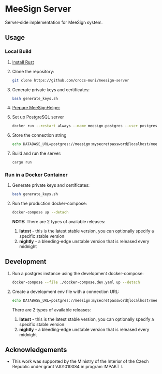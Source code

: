 # MeeSign Server

Server-side implementation for MeeSign system.

## Usage

### Local Build

1. [Install Rust](https://www.rust-lang.org/tools/install)

2. Clone the repository:

   ```bash
   git clone https://github.com/crocs-muni/meesign-server
   ```

3. Generate private keys and certificates:

   ```bash
   bash generate_keys.sh
   ```

4. [Prepare MeeSignHelper](https://github.com/dufkan/meesign-helper)

5. Set up PostgreSQL server

   ```bash
   docker run --restart always --name meesign-postgres --user postgres -e POSTGRES_USER=meesign -e POSTGRES_PASSWORD=mysecretpassword -e POSTGRES_DB=meesign --detach --publish 5432:5432 postgres
   ```

6. Store the connection string

   ```bash
   echo DATABASE_URL=postgres://meesign:mysecretpassword@localhost/meesign >> .env
   ```

7. Build and run the server:

   ```bash
   cargo run
   ```

### Run in a Docker Container

1. Generate private keys and certificates:

   ```bash
   bash generate_keys.sh
   ```

2. Run the production docker-compose:

   ```bash
   docker-compose up --detach
   ```

   **NOTE:** There are 2 types of available releases:
      1. **latest** - this is the latest stable version, you can optionally specify a specific stable version
      2. **nightly** - a bleeding-edge unstable version that is released every midnight

## Development

1. Run a postgres instance using the development docker-compose:

   ```bash
   docker-compose --file ./docker-compose.dev.yaml up --detach
   ```

2. Create a development env file with a connection URL:

   ```bash
   echo DATABASE_URL=postgres://meesign:mysecretpassword@localhost/meesign >> .env
   ```
   There are 2 types of available releases:
   1. **latest** - this is the latest stable version, you can optionally specify a specific stable version
   2. **nightly** - a bleeding-edge unstable version that is released every midnight

## Acknowledgements

* This work was supported by the Ministry of the Interior of the Czech Republic under grant VJ01010084 in program IMPAKT I.
